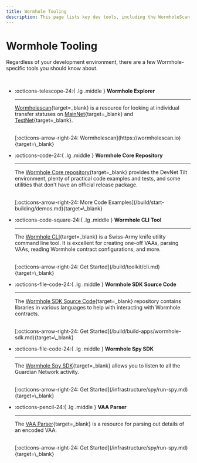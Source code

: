```yaml
---
title: Wormhole Tooling
description: This page lists key dev tools, including the WormholeScan Explorer, Core protocol repo, Wormhole CLI, Wormhole SDKs, and APIs for querying network data.
---
```


# Wormhole Tooling

Regardless of your development environment, there are a few Wormhole-specific tools you should know about.

<br>
<div class="grid cards" markdown>

-   :octicons-telescope-24:{ .lg .middle } __Wormhole Explorer__

    ---

    [Wormholescan](https://wormholescan.io){target=\_blank} is a resource for looking at individual transfer statuses on [MainNet](https://wormholescan.io){target=\_blank} and [TestNet](https://wormholescan.io/#/?network=TESTNET){target=\_blank}.

    <br>
    [:octicons-arrow-right-24: Wormholescan](https://wormholescan.io){target=\_blank}

-   :octicons-code-24:{ .lg .middle } __Wormhole Core Repository__

    ---

    The [Wormhole Core repository](https://github.com/wormhole-foundation/wormhole/tree/main/){target=\_blank} provides the DevNet Tilt environment, plenty of practical code examples and tests, and some utilities that don't have an official release package.

    <br>
    [:octicons-arrow-right-24: More Code Examples](/build/start-building/demos.md){target=\_blank}

-   :octicons-code-square-24:{ .lg .middle } __Wormhole CLI Tool__

    ---

    The [Wormhole CLI](https://github.com/wormhole-foundation/wormhole/tree/main/clients/js){target=\_blank} is a Swiss-Army knife utility command line tool. It is excellent for creating one-off VAAs, parsing VAAs, reading Wormhole contract configurations, and more.

    <br>
    [:octicons-arrow-right-24: Get Started](/build/toolkit/cli.md){target=\_blank}

-   :octicons-file-code-24:{ .lg .middle } __Wormhole SDK Source Code__

    ---

    The [Wormhole SDK Source Code](https://github.com/wormhole-foundation/wormhole/tree/main/sdk){target=\_blank} repository contains libraries in various languages to help with interacting with Wormhole contracts.

    <br>
    [:octicons-arrow-right-24: Get Started](/build/build-apps/wormhole-sdk.md){target=\_blank}

-   :octicons-file-code-24:{ .lg .middle } __Wormhole Spy SDK__

    ---

    The [Wormhole Spy SDK](https://github.com/wormhole-foundation/wormhole/tree/main/spydk/js){target=\_blank} allows you to listen to all the Guardian Network activity.

    <br>
    [:octicons-arrow-right-24: Get Started](/infrastructure/spy/run-spy.md){target=\_blank}

-   :octicons-pencil-24:{ .lg .middle } __VAA Parser__

    ---

    The [VAA Parser](https://vaa.dev/#/parse){target=\_blank} is a resource for parsing out details of an encoded VAA.

    <br>
    [:octicons-arrow-right-24: Get Started](/infrastructure/spy/run-spy.md){target=\_blank}
</div>
<br>

